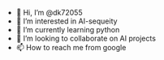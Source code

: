 - 👋 Hi, I’m @dk72055
- 👀 I’m interested in AI-sequeity
- 🌱 I’m currently learning python
- 💞️ I’m looking to collaborate on AI projects
- 📫 How to reach me from google

<!---
dk72055/dk72055 is a ✨ special ✨ repository because its `README.md` (this file) appears on your GitHub profile.
You can click the Preview link to take a look at your changes.
--->
